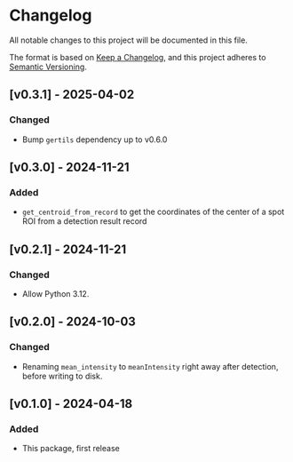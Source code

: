# Changelog
All notable changes to this project will be documented in this file.

The format is based on [Keep a Changelog](https://keepachangelog.com/en/1.1.0/),
and this project adheres to [Semantic Versioning](https://semver.org/spec/v2.0.0.html).

## [v0.3.1] - 2025-04-02

### Changed
* Bump `gertils` dependency up to v0.6.0

## [v0.3.0] - 2024-11-21

### Added
* `get_centroid_from_record` to get the coordinates of the center of a spot ROI from a detection result record

## [v0.2.1] - 2024-11-21

### Changed
* Allow Python 3.12.

## [v0.2.0] - 2024-10-03

### Changed
* Renaming `mean_intensity` to `meanIntensity` right away after detection, before writing to disk.

## [v0.1.0] - 2024-04-18
 
### Added
* This package, first release
